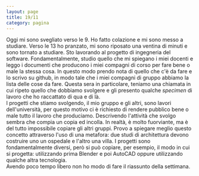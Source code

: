 ```yaml
--- 
layout: page
title: 19/11
category: pagina
---
```


Oggi mi sono svegliato verso le 9. Ho fatto colazione e mi sono messo a
studiare. Verso le 13 ho pranzato, mi sono riposato una ventina di minuti e sono
tornato a studiare. Sto lavorando al progetto di ingegneria del software.
Fondamentalmente, studio quello che mi spiegano i miei docenti e leggo i 
documenti che producono i miei compagni di corso per fare bene o male la stessa
cosa. In questo modo prendo nota di quello che c'è da fare e lo scrivo su
github, in modo tale che i miei compagni di gruppo abbiamo la lista delle cose
da fare. Questa sera in particolare, teniamo una chiamata in cui ripeto quello
che dobbiamo svolgere e gli presento qualche _specimen_ di lavoro che ho
raccattato di qua e di là.  
I progetti che stiamo svolgendo, il mio gruppo e gli altri, sono lavori
dell'università, per questo motivo ci è richiesto di rendere pubblico bene o
male tutto il lavoro che produciamo. Descrivendo l'attività che svolgo sembra
che compia un copia ed incolla. In realtà, è molto fuorviante, ma è del tutto
impossibile copiare gli altri gruppi. Provo a spiegare meglio questo concetto
attraverso l'uso di una metafora: due studi di architettura devono costruire uno
un ospedale e l'altro una villa. I progetti sono fondamentalmente diversi, però
si può copiare, per esempio, il modo in cui si progetta: utilizzando prima
Blender e poi AutoCAD oppure utilizzando qualche altra tecnologia.  
Avendo poco tempo libero non ho modo di fare il riassunto della settimana.
